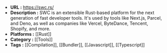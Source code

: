 - **URL :** https://swc.rs/
- **Description :** SWC is an extensible Rust-based platform for the next generation of fast developer tools. It's used by tools like Next.js, Parcel, and Deno, as well as companies like Vercel, ByteDance, Tencent, Shopify, and more.
- **Platforms :** [[Rust]]
- **Category :** [[Tools]]
- **Tags :** [[Compilation]], [[Bundler]], [[Javascript]], [[Typescript]]